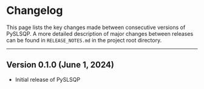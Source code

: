 # Changelog

This page lists the key changes made between consecutive versions of PySLSQP.
A more detailed description of major changes between releases can be found
in `RELEASE_NOTES.md` in the project root directory.

***********************************
## Version 0.1.0 (June 1, 2024)

- Initial release of PySLSQP